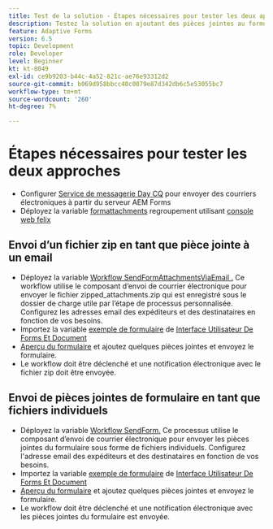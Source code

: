 ```yaml
---
title: Test de la solution - Étapes nécessaires pour tester les deux approches
description: Testez la solution en ajoutant des pièces jointes au formulaire et en déclenchant le workflow d’envoi de l’email.
feature: Adaptive Forms
version: 6.5
topic: Development
role: Developer
level: Beginner
kt: kt-8049
exl-id: ce9b9203-b44c-4a52-821c-ae76e93312d2
source-git-commit: b069d958bbcc40c0079e87d342db6c5e53055bc7
workflow-type: tm+mt
source-wordcount: '260'
ht-degree: 7%

---
```


# Étapes nécessaires pour tester les deux approches

* Configurer [Service de messagerie Day CQ](https://experienceleague.adobe.com/docs/experience-manager-65/administering/operations/notification.html?lang=en#configuring-the-mail-service) pour envoyer des courriers électroniques à partir du serveur AEM Forms
* Déployez la variable [formattachments](assets/formattachments.formattachments.core-1.0-SNAPSHOT.jar) regroupement utilisant [console web felix](http://localhost:4502/system/console/bundles)

## Envoi d’un fichier zip en tant que pièce jointe à un email



* Déployez la variable [Workflow SendFormAttachmentsViaEmail .](assets/zipped-form-attachments-model.zip) Ce workflow utilise le composant d’envoi de courrier électronique pour envoyer le fichier zipped_attachments.zip qui est enregistré sous le dossier de charge utile par l’étape de processus personnalisée. Configurez les adresses email des expéditeurs et des destinataires en fonction de vos besoins.
* Importez la variable [exemple de formulaire](assets/zip-form-attachments-form.zip) de [Interface Utilisateur De Forms Et Document](http://localhost:4502/aem/forms.html/content/dam/formsanddocuments)
* [Aperçu du formulaire](http://localhost:4502/content/dam/formsanddocuments/zippformattachments/jcr:content?wcmmode=disabled) et ajoutez quelques pièces jointes et envoyez le formulaire.
* Le workflow doit être déclenché et une notification électronique avec le fichier zip doit être envoyée.

## Envoi de pièces jointes de formulaire en tant que fichiers individuels

* Déployez la variable [Workflow SendForm.](assets/send-form-attachments-model.zip) Ce processus utilise le composant d’envoi de courrier électronique pour envoyer les pièces jointes du formulaire sous forme de fichiers individuels. Configurez l&#39;adresse email des expéditeurs et des destinataires en fonction de vos besoins.
* Importez la variable [exemple de formulaire](assets/send-list-attachments-form.zip) de [Interface Utilisateur De Forms Et Document](http://localhost:4502/aem/forms.html/content/dam/formsanddocuments)
* [Aperçu du formulaire](http://localhost:4502/content/dam/formsanddocuments/sendlistofattachments/jcr:content?wcmmode=disabled) et ajoutez quelques pièces jointes et envoyez le formulaire.
* Le workflow doit être déclenché et une notification électronique avec les pièces jointes du formulaire est envoyée.
